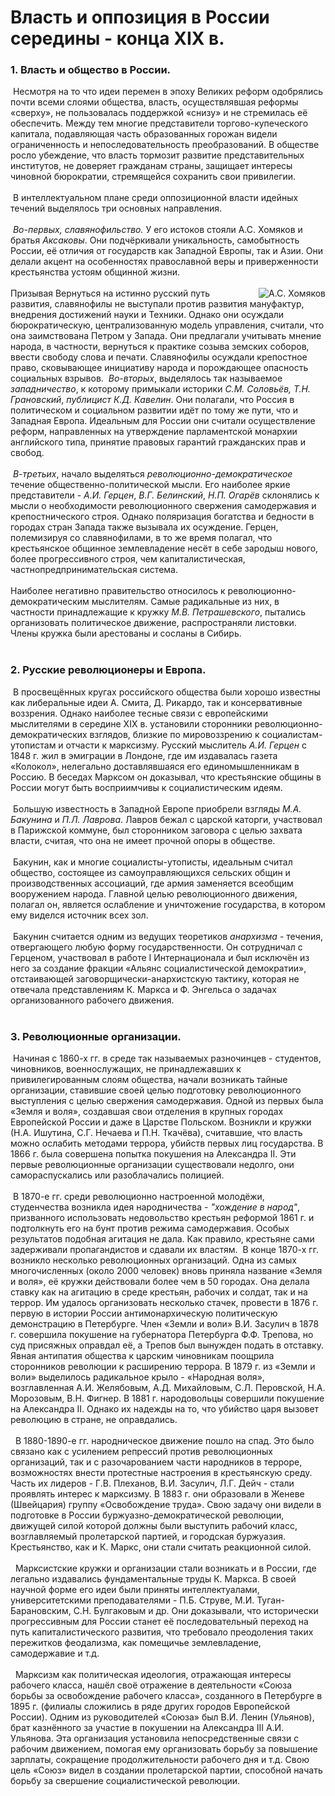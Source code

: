 # **Власть и оппозиция в России середины - конца XIX в.**
### 1. **Власть и общество в России.** 
​	Несмотря на то что идеи перемен в эпоху Великих реформ одобрялись почти всеми слоями общества, власть, осуществлявшая реформы «сверху», не  пользовалась поддержкой «снизу» и не стремилась её обеспечить. Между тем многие представители торгово-купеческого капитала, подавляющая часть образованных горожан видели ограниченность и непоследовательность преобразований. В обществе росло убеждение, что власть тормозит развитие представительных институтов, не доверяет гражданам страны, защищает интересы чиновной бюрократии, стремящейся сохранить свои привилегии. <br/><br/>
​	В интеллектуальном плане среди оппозиционной власти идейных течений выделялось три основных направления. <br/><br/>
​	*Во-первых, славянофильство.* У его истоков стояли А.С. Хомяков и братья *Аксаковы*. Они подчёркивали уникальность, самобытность России, её отличия от государств как Западной Европы, так и Азии. Они делали акцент на особенностях православной веры и приверженности крестьянства устоям общинной жизни.<br/><br/>
   <img src="https://upload.wikimedia.org/wikipedia/commons/thumb/8/8e/KhomyakovA_AvtoportretABR.jpg/215px-KhomyakovA_AvtoportretABR.jpg"     alt="А.С. Хомяков"     style="float: right; margin-left: 10px;" />​	Призывая Вернуться на истинно русский путь развития, славянофилы не выступали против развития мануфактур, внедрения достижений науки и Техники. Однако они осуждали бюрократическую, централизованную модель управления, считали, что она заимствована Петром у Запада. Они предлагали учитывать мнение народа, в частности, вернуться к практике созыва земских соборов, ввести свободу слова и печати. Славянофилы осуждали крепостное право, сковывающее инициативу народа и порождающее опасность    социальных взрывов. 
​	*Во-вторых*, выделялось так называемое *западничество*, к которому примыкали историки *С.М. Соловьёв, Т.Н. Грановский*, *публицист*  *К.Д. Кавелин*. Они полагали, что Россия в политическом и социальном развитии идёт по тому же пути, что и Западная Европа. Идеальным для России они считали осуществление реформ, направленных на утверждение парламентской монархии английского типа, принятие правовых гарантий гражданских прав и свобод.<br/><br/>
​	*В-третьих*, начало выделяться *революционно-демократическое* течение общественно-политической мысли. Его наиболее яркие представители - *А.И. Герцен*, *В.Г. Белинский*, *Н.П. Огарёв* склонялись к мысли о необходимости революционного свержения самодержавия и крепостнического строя. Однако поляризация богатства и бедности в городах стран Запада также вызывала их осуждение. Герцен, полемизируя со славянофилами, в то же время полагал, что крестьянское общинное землевладение несёт в себе зародыш нового, более прогрессивного строя, чем капиталистическая, частнопредпринимательская система. <br/><br/>
​	Наиболее негативно правительство относилось к революционно-демократическим мыслителям. Самые радикальные из них, в частности принадлежащие к кружку *М.В. Петрашевского*, пытались организовать политическое движение, распространяли листовки. Члены кружка были арестованы и сосланы в Сибирь.<br/><br/>

### 2. Русские революционеры и Европа. 
​	В просвещённых кругах российского общества были хорошо известны как либеральные идеи А. Смита, Д. Рикардо, так и консервативные воззрения. Однако наиболее тесные связи с европейскими мыслителями в середине XIX в. установили сторонники революционно-демократических взглядов, близкие по мировоззрению к социалистам-утопистам и отчасти к марксизму. Русский мыслитель *А.И. Герцен* с 1848 г. жил в эмиграции в Лондоне, где им издавалась газета «Колокол», нелегально доставлявшаяся его единомышленникам в Россию. В беседах Марксом он доказывал, что крестьянские общины в России могут быть восприимчивы к социалистическим идеям. <br/><br/>
​	Большую известность в Западной Европе приобрели взгляды *М.А. Бакунина* и *П.Л. Лаврова*. Лавров бежал с царской каторги, участвовал в Парижской коммуне, был сторонником заговора с целью захвата власти, считая, что она не имеет прочной опоры в обществе. <br/><br/>
​	Бакунин, как и многие социалисты-утописты, идеальным считал общество, состоящее из самоуправляющихся сельских общин и производственных ассоциаций, где армия заменяется всеобщим вооружением народа. Главной целью революционного движения, полагал он, является ослабление и уничтожение государства, в котором ему виделся источник всех зол.<br/><br/>
​	Бакунин считается одним из ведущих теоретиков *анархизма* - течения, отвергающего любую форму государственности. Он сотрудничал с Герценом, участвовал в работе I Интернационала и был исключён из него за создание фракции «Альянс социалистической демократии», отстаивающей заговорщически-анархистскую тактику, которая не отвечала представлениям К. Маркса и Ф. Энгельса о задачах организованного рабочего движения.<br/><br/>

### 3. Революционные организации. 
​	Начиная с 1860-х гг. в среде так называемых разночинцев - студентов, чиновников, военнослужащих, не принадлежавших к привилегированным слоям общества, начали возникать тайные организации, ставившие своей целью подготовку революционного выступления с целью свержения самодержавия. Одной из первых была «Земля и воля», создавшая свои отделения в крупных городах Европейской России и даже в Царстве Польском. Возникли и кружки (Н.А. Ишутина, С.Г. Нечаева и П.Н. Ткачёва), считавшие, что власть можно ослабить методами террора, убийств первых лиц государства. В 1866 г. была совершена попытка покушения на Александра II. Эти первые революционные организации существовали недолго, они самораспускались или разоблачались полицией. <br/><br/>
​	В 1870-е гг. среди революционно настроенной молодёжи, студенчества возникла идея народничества - *"хождение в народ"*, призванного использовать недовольство крестьян реформой 1861 г. и подтолкнуть его на бунт против режима самодержавия. Особых результатов подобная агитация не дала. Как правило, крестьяне сами задерживали пропагандистов и сдавали их властям.
​	В конце 1870-х гг. возникло несколько революционных организаций. Одна из самых многочисленных (около 2000 человек) вновь приняла название «Земля и воля», её кружки действовали более чем в 50 городах. Она делала ставку как на агитацию в среде крестьян, рабочих и солдат, так и на террор. Им удалось организовать несколько стачек, провести в 1876 г. первую в истории России антимонархическую политическую демонстрацию в Петербурге. Член «Земли и воли» В.И. Засулич в 1878 г. совершила покушение на губернатора Петербурга Ф.Ф. Трепова, но суд присяжных оправдал её, а Трепов был вынужден подать в отставку. Явная антипатия общества к царским чиновникам поощрила сторонников революции к расширению террора. В 1879 г. из «Земли и воли» выделилось радикальное крыло - «Народная воля», возглавленная A.И. Желябовым, А.Д. Михайловым, С.Л. Перовской, Н.А. Морозовым, В.Н. Фигнер. В 1881 г. народовольцы совершили покушение на Александра II. Однако их надежды на то, что убийство царя вызовет революцию в стране, не оправдались. <br/><br/>
​	​	В 1880-1890-е гг. народническое движение пошло на спад. Это было связано как с усилением репрессий против революционных организаций, так и с разочарованием части народников в терроре, возможностях внести протестные настроения в крестьянскую среду. Часть их лидеров - Г.В. Плеханов, В.И. Засулич, Л.Г. Дейч - стали проявлять интерес к марксизму. В 1883 г. они образовали в Женеве (Швейцария) группу «Освобождение труда». Свою задачу они видели в подготовке в России буржуазно-демократической революции, движущей силой которой должны были выступить рабочий класс, возглавляемый пролетарской партией, и городская буржуазия. Крестьянство, как и К. Маркс, они стали считать реакционной силой. <br/><br/>
​    ​	Марксистские кружки и организации стали возникать и в России, где легально издавались фундаментальные труды К. Маркса. В своей научной форме его идеи были приняты интеллектуалами, университетскими преподавателями - П.Б. Струве, М.И. Туган-Барановским, C.Н. Булгаковым и др. Они доказывали, что исторически прогрессивным для России станет её последовательный переход на путь капиталистического развития, что требовало преодоления таких пережитков феодализма, как помещичье землевладение, самодержавие и т.д. <br/><br/>
​    ​	Марксизм как политическая идеология, отражающая интересы рабочего класса, нашёл своё отражение в деятельности «Союза борьбы за освобождение рабочего класса», созданного в Петербурге в 1895 г. (филиалы сложились в ряде других городов Европейской России). Одним из руководителей «Союза» был В.И. Ленин (Ульянов), брат казнённого за участие в покушении на Александра III А.И. Ульянова. Эта организация установила непосредственные связи с рабочим движением, помогая ему организовать борьбу за повышение зарплаты, сокращение продолжительности рабочего дня и т.д. Свою цель «Союз» видел в создании пролетарской партии, способной начать борьбу за свершение социалистической революции. <br/><br/>